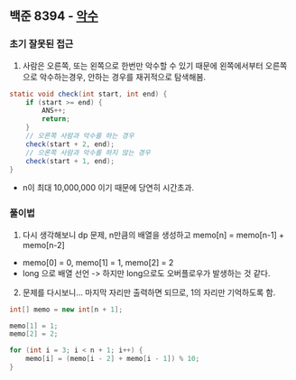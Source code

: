 ## 백준 8394 - [악수](https://www.acmicpc.net/problem/8394)

### 초기 잘못된 접근

1. 사람은 오른쪽, 또는 왼쪽으로 한번만 악수할 수 있기 때문에 왼쪽에서부터 오른쪽으로 악수하는경우, 안하는 경우를 재귀적으로 탐색해봄.
~~~JAVA
static void check(int start, int end) {
    if (start >= end) {
        ANS++;
        return;
    }
    // 오른쪽 사람과 악수를 하는 경우
    check(start + 2, end);
    // 으론쪽 사람과 악수를 하지 않는 경우
    check(start + 1, end);
}
~~~

- n이 최대 10,000,000 이기 때문에 당연히 시간초과.

### 풀이법

1. 다시 생각해보니 dp 문제, n만큼의 배열을 생성하고 memo[n] = memo[n-1] + memo[n-2]
- memo[0] = 0, memo[1] = 1, memo[2] = 2
- long 으로 배열 선언 -> 하지만 long으로도 오버플로우가 발생하는 것 같다.

2. 문제를 다시보니... 마지막 자리만 출력하면 되므로, 1의 자리만 기억하도록 함.

~~~JAVA
int[] memo = new int[n + 1];

memo[1] = 1;
memo[2] = 2;

for (int i = 3; i < n + 1; i++) {
    memo[i] = (memo[i - 2] + memo[i - 1]) % 10;
}
~~~